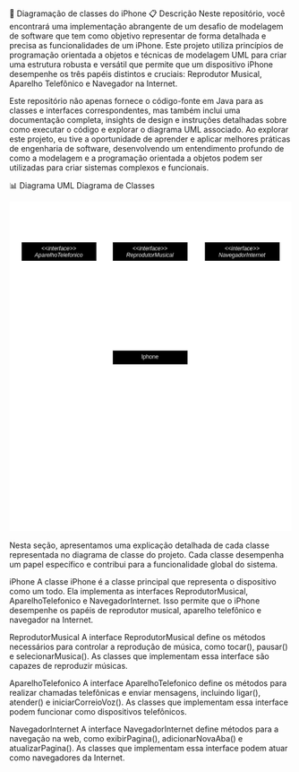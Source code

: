 📱 Diagramação de classes do iPhone
📋 Descrição
Neste repositório, você encontrará uma implementação abrangente de um desafio de modelagem de software que tem como objetivo representar de forma detalhada e precisa as funcionalidades de um iPhone. Este projeto utiliza princípios de programação orientada a objetos e técnicas de modelagem UML para criar uma estrutura robusta e versátil que permite que um dispositivo iPhone desempenhe os três papéis distintos e cruciais: Reprodutor Musical, Aparelho Telefônico e Navegador na Internet.

Este repositório não apenas fornece o código-fonte em Java para as classes e interfaces correspondentes, mas também inclui uma documentação completa, insights de design e instruções detalhadas sobre como executar o código e explorar o diagrama UML associado. Ao explorar este projeto, eu tive a oportunidade de aprender e aplicar melhores práticas de engenharia de software, desenvolvendo um entendimento profundo de como a modelagem e a programação orientada a objetos podem ser utilizadas para criar sistemas complexos e funcionais.

📊 Diagrama UML
Diagrama de Classes

![alt text](image-1.png)

Nesta seção, apresentamos uma explicação detalhada de cada classe representada no diagrama de classe do projeto. Cada classe desempenha um papel específico e contribui para a funcionalidade global do sistema.

iPhone
A classe iPhone é a classe principal que representa o dispositivo como um todo. Ela implementa as interfaces ReprodutorMusical, AparelhoTelefonico e NavegadorInternet. Isso permite que o iPhone desempenhe os papéis de reprodutor musical, aparelho telefônico e navegador na Internet.

ReprodutorMusical
A interface ReprodutorMusical define os métodos necessários para controlar a reprodução de música, como tocar(), pausar() e selecionarMusica(). As classes que implementam essa interface são capazes de reproduzir músicas.

AparelhoTelefonico
A interface AparelhoTelefonico define os métodos para realizar chamadas telefônicas e enviar mensagens, incluindo ligar(), atender() e iniciarCorreioVoz(). As classes que implementam essa interface podem funcionar como dispositivos telefônicos.

NavegadorInternet
A interface NavegadorInternet define métodos para a navegação na web, como exibirPagina(), adicionarNovaAba() e atualizarPagina(). As classes que implementam essa interface podem atuar como navegadores da Internet.